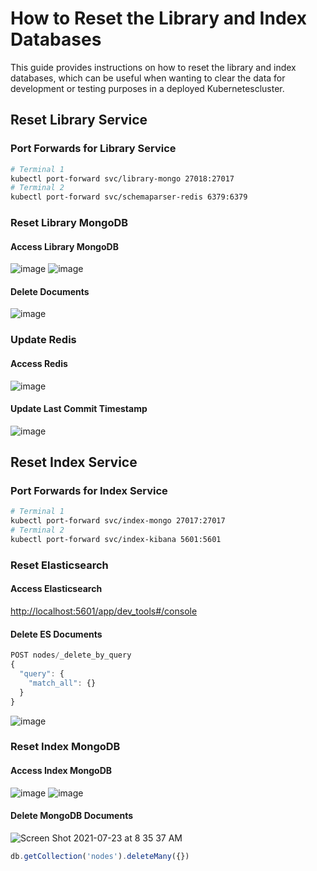 # How to Reset the Library and Index Databases

This guide provides instructions on how to reset the library and index databases, which can be useful when wanting to clear the data for development or testing purposes in a deployed Kubernetescluster.

## Reset Library Service

### Port Forwards for Library Service

```bash
# Terminal 1
kubectl port-forward svc/library-mongo 27018:27017
# Terminal 2
kubectl port-forward svc/schemaparser-redis 6379:6379
```

### Reset Library MongoDB

#### Access Library MongoDB

![image](https://user-images.githubusercontent.com/11765228/126724352-21b79a56-baa0-430d-a92f-abcfd576bd9f.png)
![image](https://user-images.githubusercontent.com/11765228/126724287-968992ad-e0b9-43e5-9e90-18b2f22f79f4.png)

#### Delete Documents

![image](https://user-images.githubusercontent.com/11765228/126724549-33601a52-e731-454a-b03d-b69f28db6f54.png)

### Update Redis

#### Access Redis

![image](https://user-images.githubusercontent.com/11765228/126724409-2ed92781-9a74-4a19-a93b-dbf28501e947.png)

#### Update Last Commit Timestamp

![image](https://user-images.githubusercontent.com/11765228/126724486-13de6c7a-9859-45b5-b9ac-29465ba6f5f3.png)

## Reset Index Service

### Port Forwards for Index Service

```bash
# Terminal 1
kubectl port-forward svc/index-mongo 27017:27017
# Terminal 2
kubectl port-forward svc/index-kibana 5601:5601
```

### Reset Elasticsearch

#### Access Elasticsearch

<http://localhost:5601/app/dev_tools#/console>

#### Delete ES Documents

```js
POST nodes/_delete_by_query
{
  "query": { 
    "match_all": {}
  }
}
```

![image](https://user-images.githubusercontent.com/11765228/126725134-f2aed913-3149-4e90-90dc-f99a336b9941.png)

### Reset Index MongoDB

#### Access Index MongoDB

![image](https://user-images.githubusercontent.com/11765228/126724738-f5ddd133-a85c-438b-a1e0-f6296b268d3a.png)
![image](https://user-images.githubusercontent.com/11765228/126724745-fd9a625f-172c-4b9e-a8b5-32c79f24fe6a.png)

#### Delete MongoDB Documents

![Screen Shot 2021-07-23 at 8 35 37 AM](https://user-images.githubusercontent.com/11765228/126725249-e2c869c8-3451-4be3-9406-8d483151abc7.png)

```js
db.getCollection('nodes').deleteMany({})
```
